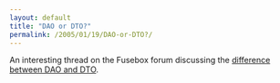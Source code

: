 ```yaml
---
layout: default
title: "DAO or DTO?"
permalink: /2005/01/19/DAO-or-DTO?/
---
```


An interesting thread on the Fusebox forum discussing the <a href="http://www.fusebox.org/forums/messageview.cfm?catid=27&amp;threadid=4190&amp;FTVAR_MSGDBTABLE=" target="_blank">difference between DAO and DTO</a>.<br/>